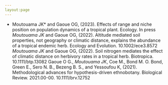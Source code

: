 ```yaml
---
layout:page
---
```


* Moutouama JK* and Gaoue OG, (2023). Effects of range and niche position on population dynamics of a tropical plant. Ecology. In press
*Moutouama JK* and Gaoue OG, (2022). Altitude mediated soil properties, not geography or climatic distance, explains the abundance of a tropical endemic herb. Ecology and Evolution. 10.1002/ece3.8572
*Moutouama JK* and Gaoue OG, (2022).  Soil nitrogen mediates the effect of climatic distance on herbivory rates in a tropical herb. Biotropica. 10.1111/btp.13082
Gaoue O G., *Moutouama JK*, Coe M., Bond M. O. Bond, Green E., Sero N. B., Bezeng B. S., and Yessoufou K, (2021). Methodological advances for hypothesis-driven ethnobotany. Biological Review. 2021.00-00. 10.1111/brv.12752 
